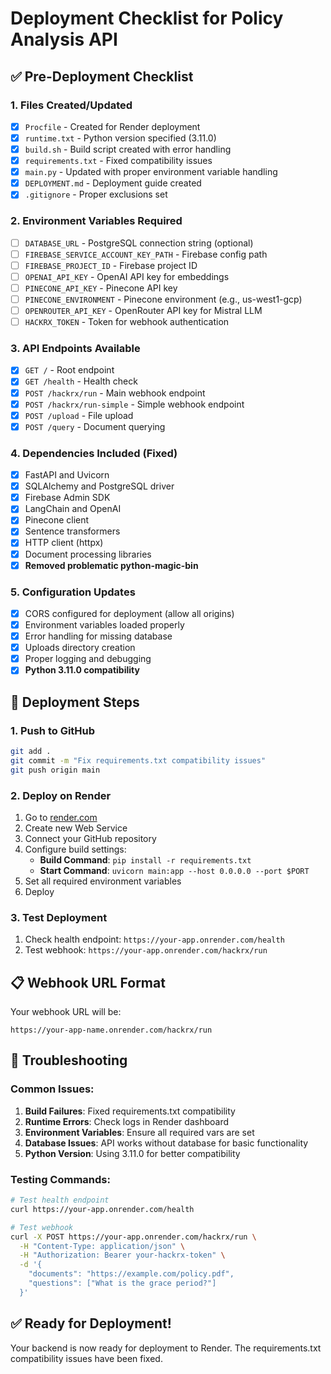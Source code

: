 # Deployment Checklist for Policy Analysis API

## ✅ Pre-Deployment Checklist

### 1. Files Created/Updated
- [x] `Procfile` - Created for Render deployment
- [x] `runtime.txt` - Python version specified (3.11.0)
- [x] `build.sh` - Build script created with error handling
- [x] `requirements.txt` - Fixed compatibility issues
- [x] `main.py` - Updated with proper environment variable handling
- [x] `DEPLOYMENT.md` - Deployment guide created
- [x] `.gitignore` - Proper exclusions set

### 2. Environment Variables Required
- [ ] `DATABASE_URL` - PostgreSQL connection string (optional)
- [ ] `FIREBASE_SERVICE_ACCOUNT_KEY_PATH` - Firebase config path
- [ ] `FIREBASE_PROJECT_ID` - Firebase project ID
- [ ] `OPENAI_API_KEY` - OpenAI API key for embeddings
- [ ] `PINECONE_API_KEY` - Pinecone API key
- [ ] `PINECONE_ENVIRONMENT` - Pinecone environment (e.g., us-west1-gcp)
- [ ] `OPENROUTER_API_KEY` - OpenRouter API key for Mistral LLM
- [ ] `HACKRX_TOKEN` - Token for webhook authentication

### 3. API Endpoints Available
- [x] `GET /` - Root endpoint
- [x] `GET /health` - Health check
- [x] `POST /hackrx/run` - Main webhook endpoint
- [x] `POST /hackrx/run-simple` - Simple webhook endpoint
- [x] `POST /upload` - File upload
- [x] `POST /query` - Document querying

### 4. Dependencies Included (Fixed)
- [x] FastAPI and Uvicorn
- [x] SQLAlchemy and PostgreSQL driver
- [x] Firebase Admin SDK
- [x] LangChain and OpenAI
- [x] Pinecone client
- [x] Sentence transformers
- [x] HTTP client (httpx)
- [x] Document processing libraries
- [x] **Removed problematic python-magic-bin**

### 5. Configuration Updates
- [x] CORS configured for deployment (allow all origins)
- [x] Environment variables loaded properly
- [x] Error handling for missing database
- [x] Uploads directory creation
- [x] Proper logging and debugging
- [x] **Python 3.11.0 compatibility**

## 🚀 Deployment Steps

### 1. Push to GitHub
```bash
git add .
git commit -m "Fix requirements.txt compatibility issues"
git push origin main
```

### 2. Deploy on Render
1. Go to [render.com](https://render.com)
2. Create new Web Service
3. Connect your GitHub repository
4. Configure build settings:
   - **Build Command**: `pip install -r requirements.txt`
   - **Start Command**: `uvicorn main:app --host 0.0.0.0 --port $PORT`
5. Set all required environment variables
6. Deploy

### 3. Test Deployment
1. Check health endpoint: `https://your-app.onrender.com/health`
2. Test webhook: `https://your-app.onrender.com/hackrx/run`

## 📋 Webhook URL Format

Your webhook URL will be:
```
https://your-app-name.onrender.com/hackrx/run
```

## 🔧 Troubleshooting

### Common Issues:
1. **Build Failures**: Fixed requirements.txt compatibility
2. **Runtime Errors**: Check logs in Render dashboard
3. **Environment Variables**: Ensure all required vars are set
4. **Database Issues**: API works without database for basic functionality
5. **Python Version**: Using 3.11.0 for better compatibility

### Testing Commands:
```bash
# Test health endpoint
curl https://your-app.onrender.com/health

# Test webhook
curl -X POST https://your-app.onrender.com/hackrx/run \
  -H "Content-Type: application/json" \
  -H "Authorization: Bearer your-hackrx-token" \
  -d '{
    "documents": "https://example.com/policy.pdf",
    "questions": ["What is the grace period?"]
  }'
```

## ✅ Ready for Deployment!

Your backend is now ready for deployment to Render. The requirements.txt compatibility issues have been fixed. 